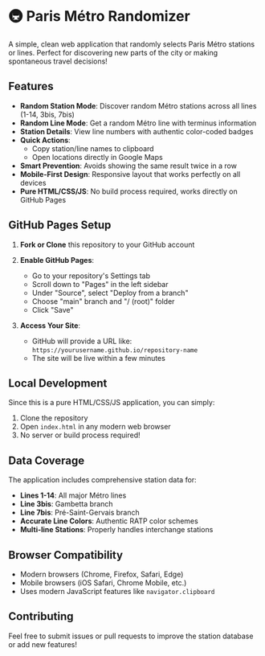 # 🚇 Paris Métro Randomizer

A simple, clean web application that randomly selects Paris Métro stations or lines. Perfect for discovering new parts of the city or making spontaneous travel decisions!

## Features

- **Random Station Mode**: Discover random Métro stations across all lines (1-14, 3bis, 7bis)
- **Random Line Mode**: Get a random Métro line with terminus information
- **Station Details**: View line numbers with authentic color-coded badges
- **Quick Actions**: 
  - Copy station/line names to clipboard
  - Open locations directly in Google Maps
- **Smart Prevention**: Avoids showing the same result twice in a row
- **Mobile-First Design**: Responsive layout that works perfectly on all devices
- **Pure HTML/CSS/JS**: No build process required, works directly on GitHub Pages

## GitHub Pages Setup

1. **Fork or Clone** this repository to your GitHub account

2. **Enable GitHub Pages**:
   - Go to your repository's Settings tab
   - Scroll down to "Pages" in the left sidebar
   - Under "Source", select "Deploy from a branch"
   - Choose "main" branch and "/ (root)" folder
   - Click "Save"

3. **Access Your Site**:
   - GitHub will provide a URL like: `https://yourusername.github.io/repository-name`
   - The site will be live within a few minutes

## Local Development

Since this is a pure HTML/CSS/JS application, you can simply:

1. Clone the repository
2. Open `index.html` in any modern web browser
3. No server or build process required!

## Data Coverage

The application includes comprehensive station data for:
- **Lines 1-14**: All major Métro lines
- **Line 3bis**: Gambetta branch
- **Line 7bis**: Pré-Saint-Gervais branch
- **Accurate Line Colors**: Authentic RATP color schemes
- **Multi-line Stations**: Properly handles interchange stations

## Browser Compatibility

- Modern browsers (Chrome, Firefox, Safari, Edge)
- Mobile browsers (iOS Safari, Chrome Mobile, etc.)
- Uses modern JavaScript features like `navigator.clipboard`

## Contributing

Feel free to submit issues or pull requests to improve the station database or add new features!